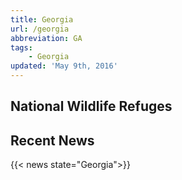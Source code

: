 ```yaml
---
title: Georgia
url: /georgia
abbreviation: GA
tags:
    - Georgia
updated: 'May 9th, 2016'
---
```


## National Wildlife Refuges
<section id="map" class="state-refuges-map"></section>

## Recent News
{{< news state="Georgia">}}
